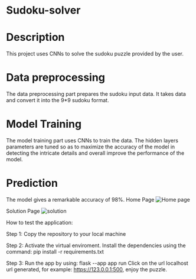 # Sudoku-solver

# Description
This project uses CNNs to solve the sudoku puzzle provided by the user. 

# Data preprocessing
The data preprocessing part prepares the sudoku input data. It takes data and convert it into the 9*9 sudoku format.

# Model Training
The model training part uses CNNs to train the data. The hidden layers parameters are tuned so as to maximize the accuracy of the model in detecting the intricate details and overall improve the performance of the model.

# Prediction
The model gives a remarkable accuracy of 98%. 
Home Page
![Home page](https://github.com/MrPotato-00/Sudoku-solver/assets/112537239/e89faf5b-7cea-4c78-8d80-583691142ed9)

Solution Page
![solution](https://github.com/MrPotato-00/Sudoku-solver/assets/112537239/421fd90b-8ad9-451b-97b1-a0867444b192)

How to test the application:

Step 1:
Copy the repository to your local machine

Step 2:
Activate the virtual enviroment.
Install the dependencies using the command: pip install -r requirements.txt

Step 3:
Run the app by using: flask --app app run
Click on the url localhost url generated, for example: https://123.0.0.1:500, enjoy the puzzle.

